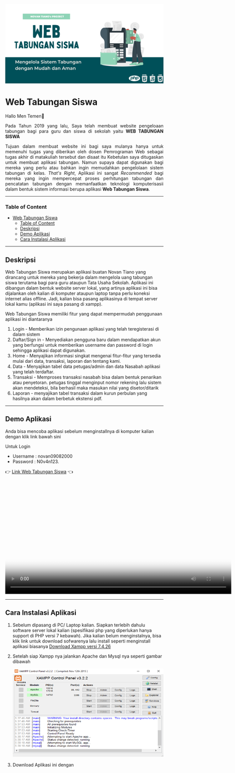 ![Gambar Web](./Web.jpg)

# Web Tabungan Siswa

Hallo Men Temen👋


<p align="justify">Pada Tahun 2019 yang lalu, Saya telah membuat website pengeloaan tabungan bagi para guru dan siswa di sekolah yaitu <b>WEB TABUNGAN SISWA</b></p>

<p align="justify">Tujuan dalam membuat website ini bagi saya mulanya hanya untuk memenuhi tugas yang diberikan oleh dosen Pemrograman Web sebagai tugas akhir di matakuliah tersebut dan disaat itu Kebetulan saya ditugaskan untuk membuat aplikasi tabungan. Namun supaya dapat digunakan bagi mereka yang perlu atau bahkan ingin memudahkan pengelolaan sistem tabungan di kelas. <i>That's Right</i>, Aplikasi ini sangat <i>Recommended</i> bagi mereka yang ingin mempercepat proses perhitungan tabungan dan pencatatan tabungan dengan memanfaatkan teknologi komputerisasii dalam bentuk sistem informasi berupa aplikasi <b>Web Tabungan Siswa</b>.</p>

---

### Table of Content
- [Web Tabungan Siswa](#web-tabungan-siswa)
    - [Table of Content](#table-of-content)
  - [Deskripsi](#deskripsi)
  - [Demo Aplikasi](#demo-aplikasi)
  - [Cara Instalasi Aplikasi](#cara-instalasi-aplikasi)

---

## Deskripsi

Web Tabungan Siswa merupakan aplikasi buatan Novan Tiano yang dirancang untuk mereka yang bekerja dalam mengelola uang tabungan siswa terutama bagi para guru ataupun Tata Usaha Sekolah. Aplikasi ini dibangun dalam bentuk website server lokal, yang artinya aplikasi ini bisa dijalankan oleh kalian di komputer ataupun laptop tanpa perlu koneksi internet alias offline. Jadi, kalian bisa pasang aplikasinya di tempat server lokal kamu (aplikasi ini saya pasang di xampp).

Web Tabungan Siswa memiliki fitur yang dapat mempermudah penggunaan aplikasi ini diantaranya
1. Login - Memberikan izin pengunaan aplikasi yang telah teregisterasi di dalam sistem
2. Daftar/Sign in - Menyediakan pengguna baru dalam mendapatkan akun yang berfungsi untuk memberikan username dan password di login sehingga aplikasi dapat digunakan.
3. Home - Menyajikan informasi singkat mengenai fitur-fitur yang tersedia mulai dari data, transaksi, laporan dan tentang kami.
4. Data - Menyajikan tabel data petugas/admin dan data Nasabah aplikasi yang telah terdaftar.
5. Transaksi - Memproses transaksi nasabah bisa dalam bentuk penarikan atau penyetoran. petugas tinggal menginput nomor rekening lalu sistem akan mendeteksi, bila berhasil maka masukan nilai yang disetor/ditarik
6. Laporan - menyajikan tabel transaksi dalam kurun perbulan yang hasilnya akan dalam berbetuk ekstensi pdf.

---

## Demo Aplikasi

Anda bisa mencoba aplikasi sebelum menginstallnya di komputer kalian dengan klik link bawah sini

Untuk Login
- Username : novan09082000
- Password : N0v4n123.

👉 [Link Web Tabungan Siswa](https://tabungansiswa46.000webhostapp.com/) 👈

<video width="720" height="360" controls poster="Web.jpg">
  <source src="test.mp4" type="video/mp4">
</video>

---

## Cara Instalasi Aplikasi

1. Sebelum dipasang di PC/ Laptop kalian. Siapkan terlebih dahulu software server lokal kalian (spesifikasi php yang diperlukan hanya support di PHP versi 7 kebawah). Jika kalian belum menginstalnya, bisa klik link untuk download sofwarenya lalu install seperti menginstall aplikasi biasanya
[Download Xampp versi 7.4.26](https://www.apachefriends.org/xampp-files/7.4.26/xampp-windows-x64-7.4.26-0-VC15-installer.exe)
2. Setelah siap Xampp nya jalankan Apache dan Mysql nya seperti gambar dibawah
   

   <img src="xampp_control.png" alt="xampp_control" style="width:480px;height:280px"/>


3. Download Aplikasi ini dengan








